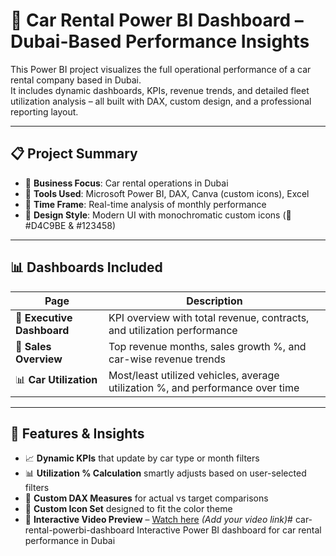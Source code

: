 # 🚗 Car Rental Power BI Dashboard – Dubai-Based Performance Insights

This Power BI project visualizes the full operational performance of a car rental company based in Dubai.  
It includes dynamic dashboards, KPIs, revenue trends, and detailed fleet utilization analysis – all built with DAX, custom design, and a professional reporting layout.

---

## 📋 Project Summary

- 🔹 **Business Focus**: Car rental operations in Dubai
- 🔹 **Tools Used**: Microsoft Power BI, DAX, Canva (custom icons), Excel
- 🔹 **Time Frame**: Real-time analysis of monthly performance
- 🔹 **Design Style**: Modern UI with monochromatic custom icons (🎨 #D4C9BE & #123458)

---

## 📊 Dashboards Included

| Page | Description |
|------|-------------|
| 🧭 **Executive Dashboard** | KPI overview with total revenue, contracts, and utilization performance |
| 📑 **Sales Overview** | Top revenue months, sales growth %, and car-wise revenue trends |
| 📊 **Car Utilization** | Most/least utilized vehicles, average utilization %, and performance over time |

---

## 🧠 Features & Insights

- 📈 **Dynamic KPIs** that update by car type or month filters
- 📊 **Utilization % Calculation** smartly adjusts based on user-selected filters
- 🧮 **Custom DAX Measures** for actual vs target comparisons
- 🎨 **Custom Icon Set** designed to fit the color theme
- 🎥 **Interactive Video Preview** – [Watch here](#) *(Add your video link)*# car-rental-powerbi-dashboard
Interactive Power BI dashboard for car rental performance in Dubai
